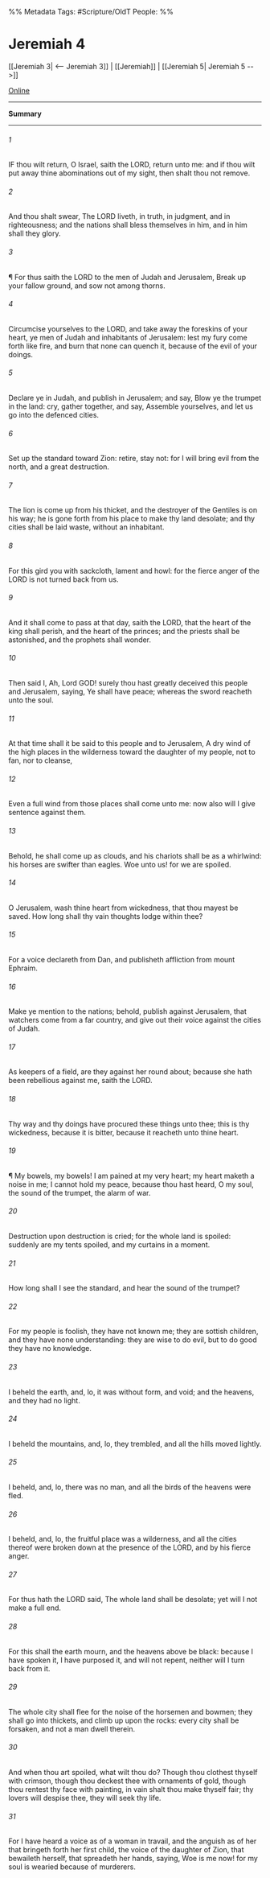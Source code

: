 

%% Metadata
Tags: #Scripture/OldT
People: 
%%
# Jeremiah 4
[[Jeremiah 3| <-- Jeremiah 3]] | [[Jeremiah]] | [[Jeremiah 5| Jeremiah 5 -->]]

[Online](https://churchofjesuschrist.org/study/scriptures/ot/jer/4?lang=eng)

---
__Summary__



---

###### 1
IF thou wilt return, O Israel, saith the LORD, return unto me: and if thou wilt put away thine abominations out of my sight, then shalt thou not remove.
###### 2
And thou shalt swear, The LORD liveth, in truth, in judgment, and in righteousness; and the nations shall bless themselves in him, and in him shall they glory.
###### 3
¶ For thus saith the LORD to the men of Judah and Jerusalem, Break up your fallow ground, and sow not among thorns.
###### 4
Circumcise yourselves to the LORD, and take away the foreskins of your heart, ye men of Judah and inhabitants of Jerusalem: lest my fury come forth like fire, and burn that none can quench it, because of the evil of your doings.
###### 5
Declare ye in Judah, and publish in Jerusalem; and say, Blow ye the trumpet in the land: cry, gather together, and say, Assemble yourselves, and let us go into the defenced cities.
###### 6
Set up the standard toward Zion: retire, stay not: for I will bring evil from the north, and a great destruction.
###### 7
The lion is come up from his thicket, and the destroyer of the Gentiles is on his way; he is gone forth from his place to make thy land desolate; and thy cities shall be laid waste, without an inhabitant.
###### 8
For this gird you with sackcloth, lament and howl: for the fierce anger of the LORD is not turned back from us.
###### 9
And it shall come to pass at that day, saith the LORD, that the heart of the king shall perish, and the heart of the princes; and the priests shall be astonished, and the prophets shall wonder.
###### 10
Then said I, Ah, Lord GOD!  surely thou hast greatly deceived this people and Jerusalem, saying, Ye shall have peace; whereas the sword reacheth unto the soul.
###### 11
At that time shall it be said to this people and to Jerusalem, A dry wind of the high places in the wilderness toward the daughter of my people, not to fan, nor to cleanse,
###### 12
Even a full wind from those places shall come unto me: now also will I give sentence against them.
###### 13
Behold, he shall come up as clouds, and his chariots shall be as a whirlwind: his horses are swifter than eagles.  Woe unto us!  for we are spoiled.
###### 14
O Jerusalem, wash thine heart from wickedness, that thou mayest be saved.  How long shall thy vain thoughts lodge within thee?
###### 15
For a voice declareth from Dan, and publisheth affliction from mount Ephraim.
###### 16
Make ye mention to the nations; behold, publish against Jerusalem, that watchers come from a far country, and give out their voice against the cities of Judah.
###### 17
As keepers of a field, are they against her round about; because she hath been rebellious against me, saith the LORD.
###### 18
Thy way and thy doings have procured these things unto thee; this is thy wickedness, because it is bitter, because it reacheth unto thine heart.
###### 19
¶ My bowels, my bowels!  I am pained at my very heart; my heart maketh a noise in me; I cannot hold my peace, because thou hast heard, O my soul, the sound of the trumpet, the alarm of war.
###### 20
Destruction upon destruction is cried; for the whole land is spoiled: suddenly are my tents spoiled, and my curtains in a moment.
###### 21
How long shall I see the standard, and hear the sound of the trumpet?
###### 22
For my people is foolish, they have not known me; they are sottish children, and they have none understanding: they are wise to do evil, but to do good they have no knowledge.
###### 23
I beheld the earth, and, lo, it was without form, and void; and the heavens, and they had no light.
###### 24
I beheld the mountains, and, lo, they trembled, and all the hills moved lightly.
###### 25
I beheld, and, lo, there was no man, and all the birds of the heavens were fled.
###### 26
I beheld, and, lo, the fruitful place was a wilderness, and all the cities thereof were broken down at the presence of the LORD, and by his fierce anger.
###### 27
For thus hath the LORD said, The whole land shall be desolate; yet will I not make a full end.
###### 28
For this shall the earth mourn, and the heavens above be black: because I have spoken it, I have purposed it, and will not repent, neither will I turn back from it.
###### 29
The whole city shall flee for the noise of the horsemen and bowmen; they shall go into thickets, and climb up upon the rocks: every city shall be forsaken, and not a man dwell therein.
###### 30
And when thou art spoiled, what wilt thou do?  Though thou clothest thyself with crimson, though thou deckest thee with ornaments of gold, though thou rentest thy face with painting, in vain shalt thou make thyself fair; thy lovers will despise thee, they will seek thy life.
###### 31
For I have heard a voice as of a woman in travail, and the anguish as of her that bringeth forth her first child, the voice of the daughter of Zion, that bewaileth herself, that spreadeth her hands, saying, Woe is me now!  for my soul is wearied because of murderers.



